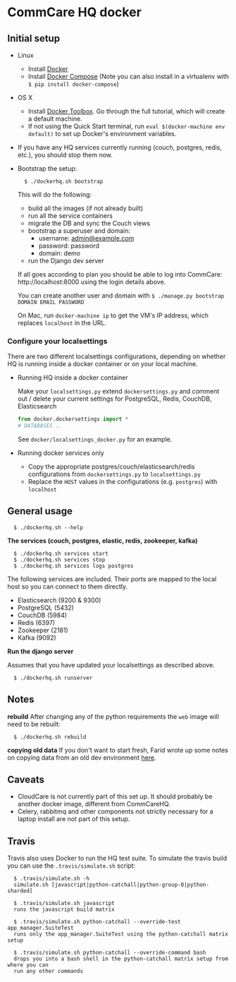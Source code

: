 CommCare HQ docker
==================

Initial setup
-------------
* Linux
   * Install [Docker](https://docs.docker.com/engine/installation/)
   * Install [Docker Compose](https://docs.docker.com/compose/install/) (Note you can also install in a virtualenv with `$ pip install docker-compose`)
* OS X
   * Install [Docker Toolbox](https://docs.docker.com/mac/step_one/). Go through the full tutorial, which will create a default machine.
   * If not using the Quick Start terminal, run `eval $(docker-machine env default)` to set up Docker's environment variables.
* If you have any HQ services currently running (couch, postgres, redis, etc.), you should stop them now. 
* Bootstrap the setup:

    ```
      $ ./dockerhq.sh bootstrap
    ```
    
    This will do the following:
    
    * build all the images (if not already built)
    * run all the service containers
    * migrate the DB and sync the Couch views
    * bootstrap a superuser and domain:
      * username: admin@example.com
      * password: password
      * domain: demo
    * run the Django dev server

    If all goes according to plan you should be able to log into CommCare: http://localhost:8000 using
    the login details above.
    
    You can create another user and domain with `$ ./manage.py bootstrap DOMAIN EMAIL PASSWORD`
    
    On Mac, run `docker-machine ip` to get the VM's IP address, which replaces `localhost` in the URL.

### Configure your localsettings

There are two different localsettings configurations, depending on whether HQ is running inside a docker container or on your local machine.

  * Running HQ inside a docker container

    Make your `localsettings.py` extend `dockersettings.py` and comment out / delete your current
    settings for PostgreSQL, Redis, CouchDB, Elasticsearch
    ```python
    from docker.dockersettings import *
    # DATABASES ..
    ```
    See `docker/localsettings_docker.py` for an example.

  * Running docker services only
    * Copy the appropriate postgres/couch/elasticsearch/redis configurations from `dockersettings.py` to `localsettings.py`
    * Replace the `HOST` values in the configurations (e.g. `postgres`) with `localhost`


General usage
-------------

```
  $ ./dockerhq.sh --help
```

**The services (couch, postgres, elastic, redis, zookeeper, kafka)**
```
  $ ./dockerhq.sh services start
  $ ./dockerhq.sh services stop
  $ ./dockerhq.sh services logs postgres
```
The following services are included. Their ports are mapped to the local host so you can connect to them
directly.

* Elasticsearch (9200 & 9300)
* PostgreSQL (5432)
* CouchDB (5984)
* Redis (6397)
* Zookeeper (2181)
* Kafka (9092)

**Run the django server**

Assumes that you have updated your localsettings as described above.

```
  $ ./dockerhq.sh runserver
```

Notes
-----
**rebuild**
After changing any of the python requirements the `web` image will need to be rebuilt:

```
  $ ./dockerhq.sh rebuild
```

**copying old data**
If you don't want to start fresh, Farid wrote up some notes on copying data from an old dev environment [here](https://gist.github.com/proteusvacuum/a3884ce8b65681ebaf95).

Caveats
-------

* CloudCare is not currently part of this set up. It should probably be another docker image, different from CommCareHQ.
* Celery, rabbitmq and other components not strictly necessary for a laptop install are not part of this setup.


Travis
------
Travis also uses Docker to run the HQ test suite. To simulate the travis build you can use the `.travis/simulate.sh`
script:

```
  $ .travis/simulate.sh -h
  simulate.sh [javascript|python-catchall|python-group-0|python-sharded]
  
  $ .travis/simulate.sh javascript
  runs the javascript build matrix
  
  $ .travis/simulate.sh python-catchall --override-test app_manager.SuiteTest
  runs only the app_manager.SuiteTest using the python-catchall matrix setup
  
  $ .travis/simulate.sh python-catchall --override-command bash
  drops you into a bash shell in the python-catchall matrix setup from where you can
  run any other commands
  
```

